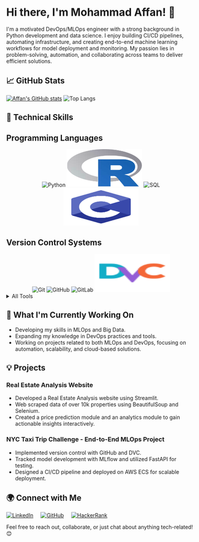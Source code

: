 # Hi there, I'm Mohammad Affan! 👋

I'm a motivated DevOps/MLOps engineer with a strong background in Python development and data science. I enjoy building CI/CD pipelines, automating infrastructure, and creating end-to-end machine learning workflows for model deployment and monitoring. My passion lies in problem-solving, automation, and collaborating across teams to deliver efficient solutions.

## 📈 GitHub Stats
[![Affan's GitHub stats](https://github-readme-stats.vercel.app/api?username=affanm16&show_icons=true&show=reviews,discussions_started,discussions_answered,prs_merged_percentage&theme=dark&ring_color=736cf4&show_owner=true&card_width=500&line_height=33&)](https://github.com/affanm16/github-readme-stats)
![Top Langs](https://github-readme-stats.vercel.app/api/top-langs/?username=affanm16&size_weight=0.5&count_weight=0.5&langs_count=5&theme=radical&title_color=2f80ed&layout=donut-vertical)

## 🔧 Technical Skills

<div>
  <!-- Programming Languages -->
  <H2>Programming Languages</H2>
  <div style="text-align: center;">
    <img src="https://cdn.jsdelivr.net/gh/devicons/devicon@latest/icons/python/python-original.svg" alt="Python" style="width: 200px; height: 100px;" />
    <img src="icons\r-programming-language-icon.svg" alt="R" style="width: 200px; height: 100px;" />
    <img src="https://cdn.jsdelivr.net/gh/devicons/devicon@latest/icons/azuresqldatabase/azuresqldatabase-original.svg" alt="SQL" style="width: 200px; height: 100px;" />
    <img src="icons\c-programming.svg" alt="C" style="width: 200px; height: 100px;" />
  </div>

  <!-- Version Control Systems -->
  <H2>Version Control Systems</H2>
  <div style="text-align: center;">
    <img src="https://cdn.jsdelivr.net/gh/devicons/devicon@latest/icons/git/git-original.svg" alt="Git" style="width: 200px; height: 100px;" />
    <img src="https://cdn.jsdelivr.net/gh/devicons/devicon@latest/icons/github/github-original.svg" alt="GitHub" style="width: 200px; height: 100px;" />
    <img src="https://cdn.jsdelivr.net/gh/devicons/devicon@latest/icons/gitlab/gitlab-original.svg" alt="GitLab" style="width: 200px; height: 100px;" />
    <img src="icons\file-type-dvc.svg" alt="DVC" style="width: 200px; height: 100px;" />
  </div>
<details>
  <summary>All Tools</h3></summary>
  <!-- Libraries & Frameworks -->
  <H2>Libraries & Frameworks</H2>
  <div style="text-align: center;">
    <img src="https://cdn.jsdelivr.net/gh/devicons/devicon@latest/icons/flask/flask-original.svg" alt="Flask" style="width: 200px; height: 100px;" />
    <img src="https://cdn.jsdelivr.net/gh/devicons/devicon@latest/icons/fastapi/fastapi-plain.svg" alt="FastAPI" style="width: 200px; height: 100px;" />
    <img src="https://cdn.jsdelivr.net/gh/devicons/devicon@latest/icons/numpy/numpy-original.svg" alt="NumPy" style="width: 200px; height: 100px;" />
    <img src="https://cdn.jsdelivr.net/gh/devicons/devicon@latest/icons/pandas/pandas-original.svg" alt="Pandas" style="width: 200px; height: 100px;" /><br></br><br></br>
    <img src="https://cdn.jsdelivr.net/gh/devicons/devicon@latest/icons/scikitlearn/scikitlearn-original.svg" alt="Scikit-Learn" style="width: 200px; height: 100px;" />
    <img src="https://cdn.jsdelivr.net/gh/devicons/devicon@latest/icons/tensorflow/tensorflow-original.svg" alt="TensorFlow" style="width: 200px; height: 100px;" />
    <img src="https://cdn.jsdelivr.net/gh/devicons/devicon@latest/icons/keras/keras-original.svg" alt="Keras" style="width: 200px; height: 100px;" />
    <img src="icons\bs4.png" alt="bs4" style="width: 200px; height: 100px;" /><br></br><br></br>
    <img src="icons\Scrapy--Streamline-Simple-Icons.svg" alt="scrapy" style="width: 200px; height: 100px;" />
    <img src="icons\SpaCy_logo.svg" alt="SpaCy" style="width: 200px; height: 100px;" /> 
    <img src="icons\hugging-face.svg" alt="HuggingFace" style="width: 200px; height: 100px;" />
    <img src="icons\opencv-icon.svg" alt="OpenCV" style="width: 200px; height: 100px;" /><br></br><br></br>
    <img src="icons\yolo.svg" alt="Yolo" style="width: 200px; height: 100px;" />
    <img src="icons\selenium.svg" alt="Selenium" style="width: 200px; height: 100px;" />

  </div>

  <!-- MLOps Tools -->
  <H2>MLOps Tools</H2>
  <div style="text-align: center;">
    <img src="icons\MLflow-Logo.svg" alt="MLFlow" style="width: 200px; height: 100px;" />
    <img src="icons\kubeflow.svg" alt="Kubeflow" style="width: 200px; height: 100px;" />
    <img src="icons\tfx.png" alt="TFX" style="width: 100px; height: 100px;" />
    <img src="https://cdn.jsdelivr.net/gh/devicons/devicon@latest/icons/apacheairflow/apacheairflow-original.svg" alt="Apache Airflow" style="width: 200px; height: 100px;" />
  </div>

  <!-- Databases & Data Storage -->
  <H2>Databases & Data Storage</H2>
  <div style="text-align: center;">
    <img src="https://cdn.jsdelivr.net/gh/devicons/devicon@latest/icons/mysql/mysql-original.svg" alt="MySQL" style="width: 200px; height: 100px;" />
    <img src="https://cdn.jsdelivr.net/gh/devicons/devicon@latest/icons/sqlite/sqlite-original.svg" alt="SQLite" style="width: 200px; height: 100px;" />
    <img src="https://cdn.jsdelivr.net/gh/devicons/devicon@latest/icons/mongodb/mongodb-original.svg" alt="MongoDB" style="width: 200px; height: 100px;" />
    <img src="https://cdn.jsdelivr.net/gh/devicons/devicon@latest/icons/oracle/oracle-original.svg" alt="Oracle" style="width: 200px; height: 100px;" />
  </div>

  <!-- CI/CD Tools -->
  <H2>CI/CD Tools</H2>
  <div style="text-align: center;">
    <img src="https://cdn.jsdelivr.net/gh/devicons/devicon@latest/icons/githubactions/githubactions-original.svg" alt="GitHub Actions" style="width: 200px; height: 100px;" />
    <img src="https://cdn.jsdelivr.net/gh/devicons/devicon@latest/icons/jenkins/jenkins-original.svg" alt="Jenkins" style="width: 200px; height: 100px;" />
    <img src="https://cdn.jsdelivr.net/gh/devicons/devicon@latest/icons/gitlab/gitlab-original.svg" alt="Git-lab" style="width: 200px; height: 100px;" />
  </div>

  <!-- Containerization & Virtualization -->
  <H2>Containerization & Virtualization</H2>
  <div style="text-align: center;">
    <img src="https://cdn.jsdelivr.net/gh/devicons/devicon@latest/icons/docker/docker-original.svg" alt="Docker" style="width: 200px; height: 100px;" />
    <img src="https://cdn.jsdelivr.net/gh/devicons/devicon@latest/icons/kubernetes/kubernetes-original.svg" alt="Kubernetes" style="width: 200px; height: 100px;" />
    <img src="https://cdn.jsdelivr.net/gh/devicons/devicon@latest/icons/helm/helm-original.svg" alt="Helm" style="width: 200px; height: 100px;" />
    <img src="https://cdn.jsdelivr.net/gh/devicons/devicon@latest/icons/vsphere/vsphere-original.svg" alt="Vmware-vsphere" style="width: 200px; height: 100px;" />
  </div>

  <!-- Cloud Services and hosting -->
  <H2>Cloud Services and Hosting</H2>
  <div style="text-align: center;">
    <img src="https://cdn.jsdelivr.net/gh/devicons/devicon@latest/icons/amazonwebservices/amazonwebservices-original-wordmark.svg" alt="AWS" style="width: 200px; height: 100px;" />
    <img src="https://cdn.jsdelivr.net/gh/devicons/devicon@latest/icons/heroku/heroku-original.svg" alt="Heroku" style="width: 200px; height: 100px;" />
    <img src="https://cdn.jsdelivr.net/gh/devicons/devicon@latest/icons/streamlit/streamlit-original.svg" alt="Streamlit" style="width: 200px; height: 100px;" />
    <img src="https://cdn.jsdelivr.net/gh/devicons/devicon@latest/icons/azure/azure-original.svg" alt="Azure" style="width: 200px; height: 100px;" />
  </div>


  <!-- Scripting and Automation -->
  <H2>Scripting and Automation</H2>
  <div style="text-align: center;">
    <img src="https://cdn.jsdelivr.net/gh/devicons/devicon@latest/icons/python/python-original.svg" alt="Python" style="width: 200px; height: 100px;" />
    <img src="https://cdn.jsdelivr.net/gh/devicons/devicon@latest/icons/bash/bash-original.svg" alt="Bash" style="width: 200px; height: 100px;" />
    <img src="https://cdn.jsdelivr.net/gh/devicons/devicon@latest/icons/powershell/powershell-original.svg" alt="Powershell" style="width: 200px; height: 100px;" />
  </div>
  <!-- Monitoring and Logging -->
  <H2>Monitoring and Logging</H2>
  <div style="text-align: center;">
    <img src="https://cdn.jsdelivr.net/gh/devicons/devicon@latest/icons/prometheus/prometheus-original.svg" alt="Prometheus" style="width: 200px; height: 100px;" />
    <img src="https://cdn.jsdelivr.net/gh/devicons/devicon@latest/icons/grafana/grafana-original.svg" alt="Grafana" style="width: 200px; height: 100px;" />
    <img src="icons\CloudWatch.svg" alt="CloudWatch" style="width: 200px; height: 100px;" />
  </div>


  <!-- Vizualization -->
  <H2>Visualization Tools</H2>
  <div style="text-align: center;">
    <img src="icons\tableau.svg" alt="Tableau" style="width: 200px; height: 100px;" />
    <img src="icons\power-bi.svg" alt="PowerBI" style="width: 200px; height: 100px;" />
    <img src="https://cdn.jsdelivr.net/gh/devicons/devicon@latest/icons/matplotlib/matplotlib-original.svg" alt="Matplotlib" style="width: 200px; height: 100px;" />
    <img src="icons\seaborn-1.svg" alt="Seaborn" style="width: 200px; height: 100px;" /><br></br><br></br>
    <img src="https://cdn.jsdelivr.net/gh/devicons/devicon@latest/icons/plotly/plotly-original.svg" alt="Plotly" style="width: 200px; height: 100px;" />
  </div>



  <!-- Libraries & Frameworks -->
  <H2>Libraries & Frameworks</H2>
  <div style="text-align: center;">
    <img src="https://cdn.jsdelivr.net/gh/devicons/devicon@latest/icons/html5/html5-original.svg" alt="HTML5" style="width: 200px; height: 100px;" />
    <img src="https://cdn.jsdelivr.net/gh/devicons/devicon@latest/icons/css3/css3-original.svg" alt="CSS3" style="width: 200px; height: 100px;" />
    <img src="https://cdn.jsdelivr.net/gh/devicons/devicon@latest/icons/javascript/javascript-original.svg" alt="JS" style="width: 200px; height: 100px;" />
    <img src="https://cdn.jsdelivr.net/gh/devicons/devicon@latest/icons/react/react-original.svg" alt="REACT" style="width: 200px; height: 100px;" /><br></br><br></br>
    <img src="https://cdn.jsdelivr.net/gh/devicons/devicon@latest/icons/materialui/materialui-original.svg" alt="MATERIAL-UI" style="width: 200px; height: 100px;" />
    <img src="https://cdn.jsdelivr.net/gh/devicons/devicon@latest/icons/webflow/webflow-original.svg" alt="WEBFLOW" style="width: 200px; height: 100px;" />
    <img src="https://cdn.jsdelivr.net/gh/devicons/devicon@latest/icons/framermotion/framermotion-original.svg" alt="FRAMER" style="width: 200px; height: 100px;" />
</div>
</details>


## 🌱 What I'm Currently Working On

- Developing my skills in MLOps and Big Data.
- Expanding my knowledge in DevOps practices and tools.
- Working on projects related to both MLOps and DevOps, focusing on automation, scalability, and      cloud-based solutions.

## 💡 Projects
### Real Estate Analysis Website
- Developed a Real Estate Analysis website using Streamlit.
- Web scraped data of over 10k properties using BeautifulSoup and Selenium.
- Created a price prediction module and an analytics module to gain actionable insights interactively.

### NYC Taxi Trip Challenge - End-to-End MLOps Project
- Implemented version control with GitHub and DVC.
- Tracked model development with MLflow and utilized FastAPI for testing.
- Designed a CI/CD pipeline and deployed on AWS ECS for scalable deployment.





## 🌍 Connect with Me

[![LinkedIn](https://img.shields.io/badge/LinkedIn-0077B5?style=for-the-badge&logo=linkedin&logoColor=white)](https://www.linkedin.com/in/mohammad-affan-wali)&nbsp;&nbsp;&nbsp;&nbsp;
[![GitHub](https://img.shields.io/badge/GitHub-181717?style=for-the-badge&logo=github&logoColor=white)](https://github.com/affanm16)&nbsp;&nbsp;&nbsp;&nbsp;
[![HackerRank](https://img.shields.io/badge/HackerRank-2EC866?style=for-the-badge&logo=hackerrank&logoColor=white)](https://www.hackerrank.com/profile/affan24748)


Feel free to reach out, collaborate, or just chat about anything tech-related! 😊


